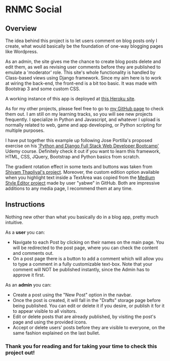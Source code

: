 RNMC Social
========================================

Overview
----------------------------------------

The idea behind this project is to let users comment on blog posts only I create, what would basically be the foundation of one-way blogging pages like Wordpress.

As an admin, the site gives me the chance to create blog posts delete and edit them, as well as revising user comments before they are published to emulate a 'moderator' role. This site's whole functionality is handled by Class-based views using Django framework. Since my aim here is to work at wiring the back-end, the front-end is a bit too basic. It was made with Bootstrap 3 and some custom CSS.

A working instance of this app is deployed at [this Heroku site](https://rnmcblog.herokuapp.com/).

As for my other projects, please feel free to go to [my GitHub page](https://github.com/RenzoMurinaCadierno) to check them out. I am still on my learning tracks, so you will see new projects frequently. I specialize in Python and Javascript, and whatever I upload is normally related to web, game and app developing, or Python scripting for multiple purposes.

I have put together this example up following Jose Portilla's proposed exercise on his ['Python and Django Full Stack Web Developer Bootcamp'](https://www.udemy.com/course/python-and-django-full-stack-web-developer-bootcamp/) Udemy course. Definitely check it out if you want to learn this framework, HTML, CSS, JQuery, Bootstrap and Python basics from scratch.

The gradient rotation effect in some texts and buttons was taken from [Shivam Thapliyal's project](https://codepen.io/thapliyalshivam/details/dvgXVO). Moreover, the custom edition option available when you highlight text inside a TextArea was copied from the [Medium Style Editor project](https://github.com/yabwe/medium-editor) made by user "yabwe" in GitHub. Both are impressive additions to any media page, I recommend them at any time.

Instructions
------------------------------------------

Nothing new other than what you basically do in a blog app, pretty much intuitive.

As a **user** you can:

- Navigate to each Post by clicking on their names on the main page. You will be redirected to the post page, where you can check the content and comments out.
- On a post page there is a button to add a comment which will allow you to type a comment in a fully customizable text-box. Note that your comment will NOT be published instantly, since the Admin has to approve it first.

As an **admin** you can:

- Create a post using the "New Post" option in the navbar.
- Once the post is created, it will fall in the "Drafts" storage page before being published. You can edit or delete it if you desire, or publish it for it to appear visible to all visitors.
- Edit or delete posts that are already published, by visiting the post's page and using the provided icons.
- Accept or delete users' posts before they are visible to everyone, on the same fashion explained on the last bullet.

### Thank you for reading and for taking your time to check this project out!
